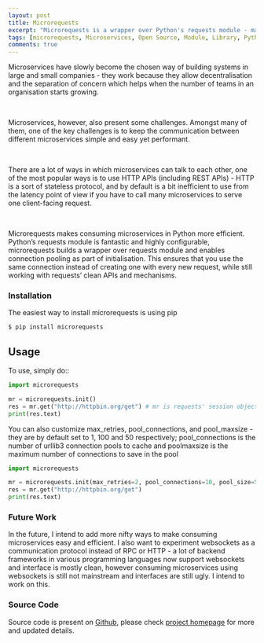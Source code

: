```yaml
---
layout: post
title: Microrequests
excerpt: "Microrequests is a wrapper over Python's requests module - makes it more efficient to consume microservices in Python"
tags: [microrequests, Microservices, Open Source, Module, Library, Python, pip]
comments: true
---
```

Microservices have slowly become the chosen way of building systems in large and small companies - they work because they allow decentralisation and the separation of concern which helps when the number of teams in an organisation starts growing.

<br />

Microservices, however, also present some challenges. Amongst many of them, one of the key challenges is to keep the communication between different microservices simple and easy yet performant. 

<br />

There are a lot of ways in which microservices can talk to each other, one of the most popular ways is to use HTTP APIs (including REST APIs) - HTTP is a sort of stateless protocol, and by default is a bit inefficient to use from the latency point of view if you have to call many microservices to serve one client-facing request. 

<br />

Microrequests makes consuming microservices in Python more efficient. Python’s requests module is fantastic and highly configurable, microrequests builds a wrapper over requests module and enables connection pooling as part of initialisation. This ensures that you use the same connection instead of creating one with every new request, while still working with requests’ clean APIs and mechanisms.

### Installation
The easiest way to install microrequests is using pip
```sh
$ pip install microrequests
```

## Usage
To use, simply do::
```python
import microrequests

mr = microrequests.init()
res = mr.get("http://httpbin.org/get") # mr is requests' session object and you can use it in similar manner
print(res.text) 
```

You can also customize max_retries, pool_connections, and pool_maxsize - they are by default set to 1, 100 and 50 respectively; pool_connections is the number of urllib3 connection pools to cache and poolmaxsize is the maximum number of connections to save in the pool

```python
import microrequests

mr = microrequests.init(max_retries=2, pool_connections=10, pool_size=5)
res = mr.get("http://httpbin.org/get")
print(res.text)
```

### Future Work
In the future, I intend to add more nifty ways to make consuming microservices easy and efficient. I also want to experiment websockets as a communication protocol instead of RPC or HTTP - a lot of backend frameworks in various programming languages now support websockets and interface is mostly clean, however consuming microservices using websockets is still not mainstream and interfaces are still ugly. I intend to work on this.

### Source Code
Source code is present on [Github](https://github.com/abhinavs/microrequests), please check [project homepage](http://www.abhinav.co/microrequests.html) for more and updated details. 


